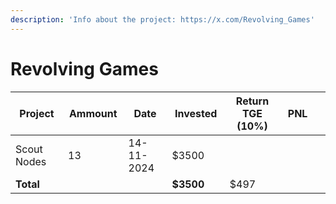 ```yaml
---
description: 'Info about the project: https://x.com/Revolving_Games'
---
```


# Revolving Games



<table data-full-width="true"><thead><tr><th width="147">Project</th><th width="104">Ammount </th><th width="132">Date</th><th width="133">Invested</th><th width="198.5999755859375">Return TGE (10%)</th><th width="98.4000244140625">PNL</th><th></th></tr></thead><tbody><tr><td>Scout Nodes</td><td>13</td><td>14-11-2024</td><td>$3500</td><td></td><td></td><td></td></tr><tr><td><strong>Total</strong></td><td></td><td></td><td><strong>$3500</strong></td><td>$497</td><td></td><td></td></tr></tbody></table>
